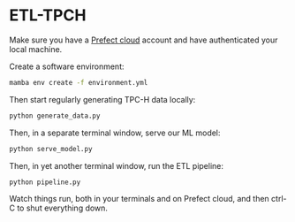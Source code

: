 # ETL-TPCH

Make sure you have a [Prefect cloud](https://www.prefect.io/cloud) account and have authenticated your local machine.

Create a software environment:

```bash
mamba env create -f environment.yml
```

Then start regularly generating TPC-H data locally:

```bash
python generate_data.py
```

Then, in a separate terminal window, serve our ML model:

```bash
python serve_model.py
```

Then, in yet another terminal window, run the ETL pipeline:

```bash
python pipeline.py
```

Watch things run, both in your terminals and on Prefect cloud, and then ctrl-C to shut everything down.